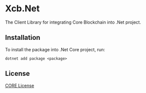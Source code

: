 # Xcb.Net

The Client Library for integrating Core Blockchain into .Net project.

## Installation

To install the package into .Net Core project, run:

```
dotnet add package <package>
```

## License

[CORE License](LICENSE)
